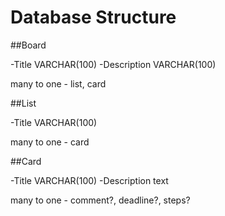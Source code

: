# Database Structure

##Board

-Title VARCHAR(100)
-Description VARCHAR(100)

many to one - list, card


##List

-Title VARCHAR(100)

many to one - card


##Card

-Title VARCHAR(100)
-Description text

many to one - comment?, deadline?, steps?